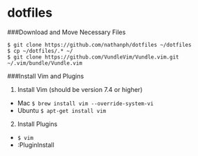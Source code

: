 # dotfiles

###Download and Move Necessary Files
```
$ git clone https://github.com/nathanph/dotfiles ~/dotfiles
$ cp ~/dotfiles/.* ~/
$ git clone https://github.com/VundleVim/Vundle.vim.git ~/.vim/bundle/Vundle.vim
```

###Install Vim and Plugins
1. Install Vim (should be version 7.4 or higher)
  * Mac `$ brew install vim --override-system-vi`
  * Ubuntu `$ apt-get install vim`
2. Install Plugins
  * `$ vim`
  * :PluginInstall



